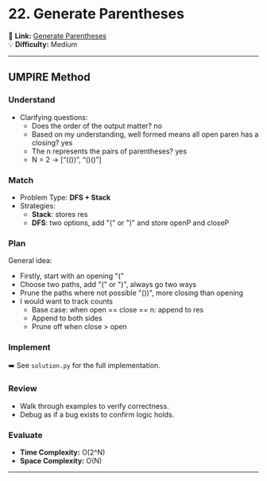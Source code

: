 # 22. Generate Parentheses

🔗 **Link:** [Generate Parentheses](https://leetcode.com/problems/generate-parentheses/description/)  
💡 **Difficulty:** Medium  

---


## UMPIRE Method

### Understand
- Clarifying questions:
  - Does the order of the output matter? no
  - Based on my understanding, well formed means all open paren has a closing? yes
  - The n represents the pairs of parentheses? yes
  - N = 2 → [“(())”, “()()”]

### Match
- Problem Type: **DFS + Stack**  
- Strategies:
  - **Stack**: stores res
  - **DFS**: two options, add "(" or ")" and store openP and closeP

### Plan
General idea:  
- Firstly, start with an opening "("
- Choose two paths, add "(" or ")", always go two ways
- Prune the paths where not possible "())", more closing than opening
- I would want to track counts
    - Base case: when open == close == n: append to res
    - Append to both sides
    - Prune off when close > open


### Implement
➡️ See `solution.py` for the full implementation.  

### Review
- Walk through examples to verify correctness.  
- Debug as if a bug exists to confirm logic holds.  

### Evaluate
- **Time Complexity:** O(2^N)
- **Space Complexity:** O(N)  

---


